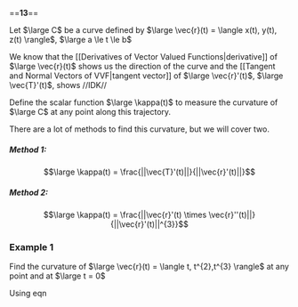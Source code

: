 ==**13**==

Let $\large C$ be a curve defined by
$\large \vec{r}(t) = \langle x(t), y(t), z(t) \rangle$,   $\large a \le t \le b$

We know that the [[Derivatives of Vector Valued Functions|derivative]] of $\large \vec{r}(t)$  shows us the direction of the curve and the [[Tangent and Normal Vectors of VVF|tangent vector]] of $\large \vec{r}'(t)$,  $\large \vec{T}'(t)$,  shows //IDK//

Define the scalar function $\large \kappa(t)$ to measure the curvature of $\large C$ at any point along this trajectory.

There are a lot of methods to find this curvature, but we will cover two.

##### Method 1:
$$\large \kappa(t) = \frac{||\vec{T}'(t)||}{||\vec{r}'(t)||}$$

##### Method 2:
$$\large \kappa(t) = \frac{||\vec{r}'(t) \times \vec{r}''(t)||}{||\vec{r}'(t)||^{3}}$$

### Example 1

Find the curvature of
$\large \vec{r}(t) = \langle t, t^{2},t^{3} \rangle$
at any point and at $\large t = 0$

Using eqn